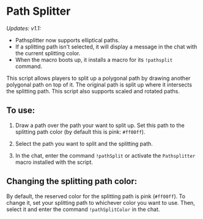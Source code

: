 # Path Splitter

_Updates:_
_v1.1:_
* Pathsplitter now supports elliptical paths.
* If a splitting path isn't selected, it will display a message in the chat with the current splitting color.
* When the macro boots up, it installs a macro for its ```!pathsplit``` command.

This script allows players to split up a polygonal path by drawing another
polygonal path on top of it. The original path is split up where it intersects
the splitting path. This script also supports scaled and rotated paths.

## To use:

1) Draw a path over the path your want to split up. Set this path to
the splitting path color (by default this is pink: ```#ff00ff```).

2) Select the path you want to split and the splitting path.

3) In the chat, enter the command ```!pathSplit``` or activate the ```Pathsplitter``` macro installed with the script.

## Changing the splitting path color:

By default, the reserved color for the splitting path is pink (```#ff00ff```).
To change it, set your splitting path to whichever color you want to use.
Then, select it and enter the command ```!pathSplitColor``` in the chat.

